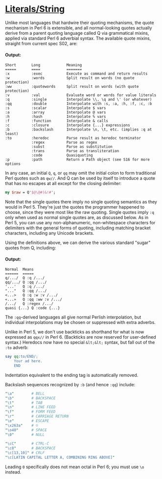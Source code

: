 [1]: http://rosettacode.org/wiki/Literals/String

# [Literals/String][1]

Unlike most languages that hardwire their quoting mechanisms, the quote mechanism in Perl 6 is extensible, and all normal-looking quotes actually derive from a parent quoting language called Q via grammatical mixins, applied via standard Perl 6 adverbial syntax.
The available quote mixins, straight from current spec S02, are:


#### Output:
```
Short       Long            Meaning
=====       ====            =======
:x          :exec           Execute as command and return results
:w          :words          Split result on words (no quote protection)
:ww         :quotewords     Split result on words (with quote protection)
:v          :val            Evaluate word or words for value literals
:q          :single         Interpolate \\, \q and \' (or whatever)
:qq         :double         Interpolate with :s, :a, :h, :f, :c, :b
:s          :scalar         Interpolate $ vars
:a          :array          Interpolate @ vars
:h          :hash           Interpolate % vars
:f          :function       Interpolate & calls
:c          :closure        Interpolate {...} expressions
:b          :backslash      Interpolate \n, \t, etc. (implies :q at least)
:to         :heredoc        Parse result as heredoc terminator
            :regex          Parse as regex
            :subst          Parse as substitution
            :trans          Parse as transliteration
            :code           Quasiquoting
:p          :path           Return a Path object (see S16 for more options
```


In any case, an initial `Q`, `q`, or `qq` may omit the initial colon to form traditional Perl quotes such as `qw//`.
And Q can be used by itself to introduce a quote that has no escapes at all except for the closing delimiter:

```perl
my $raw = Q'$@\@#)&!#';
```


Note that the single quotes there imply no single quoting semantics as they would in Perl 5. They're just the quotes the programmer happened to choose, since they were most like the raw quoting. Single quotes imply `:q` only when used as normal single quotes are, as discussed below.
As in Perl 5, you can use any non-alphanumeric, non-whitespace characters for delimiters with the general forms of quoting, including matching bracket characters, including any Unicode brackets.



Using the definitions above, we can derive the various standard "sugar" quotes from Q, including:


#### Output:
```
Normal  Means
======  =====
q/.../  Q :q /.../
qq/.../ Q :qq /.../
'...'   Q :q /.../
"..."   Q :qq /.../
<...>   Q :q :w :v /.../
«...»   Q :qq :ww :v /.../
/.../   Q :regex /.../
quasi {...} Q :code {...}
```


The `:qq`-derived languages all give normal Perlish interpolation, but individual interpolations may be chosen or suppressed with extra adverbs.



Unlike in Perl 5, we don't use backticks as shorthand for what is now expressed as `qqx//` in Perl 6.
(Backticks are now reserved for user-defined syntax.)
Heredocs now have no special `&lt;&lt;` syntax,
but fall out of the `:to` adverb:

```perl
say qq:to/END/;
    Your ad here.
    END
```


Indentation equivalent to the ending tag is automatically removed.



Backslash sequences recognized by `:b` (and hence `:qq`) include:

```perl
"\a"        # BELL
"\b"        # BACKSPACE
"\t"        # TAB
"\n"        # LINE FEED
"\f"        # FORM FEED
"\r"        # CARRIAGE RETURN
"\e"        # ESCAPE
"\x263a"    # ☺
"\o40"      # SPACE
"\0"        # NULL
 
"\cC"       # CTRL-C
"\c8"       # BACKSPACE
"\c[13,10]" # CRLF
"\c[LATIN CAPITAL LETTER A, COMBINING RING ABOVE]"
```


Leading `0` specifically does not mean octal in Perl 6;
you must use `\o` instead.